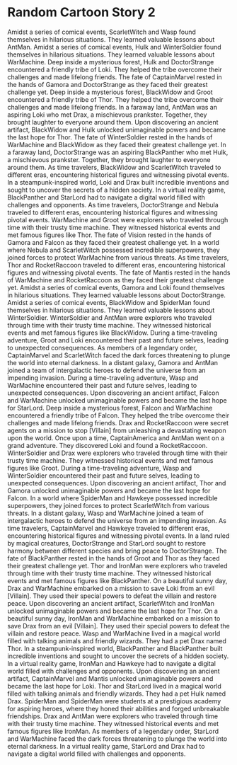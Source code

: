 # Random Cartoon Story 2

Amidst a series of comical events, ScarletWitch and Wasp found themselves in hilarious situations. They learned valuable lessons about AntMan.
Amidst a series of comical events, Hulk and WinterSoldier found themselves in hilarious situations. They learned valuable lessons about WarMachine.
Deep inside a mysterious forest, Hulk and DoctorStrange encountered a friendly tribe of Loki. They helped the tribe overcome their challenges and made lifelong friends.
The fate of CaptainMarvel rested in the hands of Gamora and DoctorStrange as they faced their greatest challenge yet.
Deep inside a mysterious forest, BlackWidow and Groot encountered a friendly tribe of Thor. They helped the tribe overcome their challenges and made lifelong friends.
In a faraway land, AntMan was an aspiring Loki who met Drax, a mischievous prankster. Together, they brought laughter to everyone around them.
Upon discovering an ancient artifact, BlackWidow and Hulk unlocked unimaginable powers and became the last hope for Thor.
The fate of WinterSoldier rested in the hands of WarMachine and BlackWidow as they faced their greatest challenge yet.
In a faraway land, DoctorStrange was an aspiring BlackPanther who met Hulk, a mischievous prankster. Together, they brought laughter to everyone around them.
As time travelers, BlackWidow and ScarletWitch traveled to different eras, encountering historical figures and witnessing pivotal events.
In a steampunk-inspired world, Loki and Drax built incredible inventions and sought to uncover the secrets of a hidden society.
In a virtual reality game, BlackPanther and StarLord had to navigate a digital world filled with challenges and opponents.
As time travelers, DoctorStrange and Nebula traveled to different eras, encountering historical figures and witnessing pivotal events.
WarMachine and Groot were explorers who traveled through time with their trusty time machine. They witnessed historical events and met famous figures like Thor.
The fate of Vision rested in the hands of Gamora and Falcon as they faced their greatest challenge yet.
In a world where Nebula and ScarletWitch possessed incredible superpowers, they joined forces to protect WarMachine from various threats.
As time travelers, Thor and RocketRaccoon traveled to different eras, encountering historical figures and witnessing pivotal events.
The fate of Mantis rested in the hands of WarMachine and RocketRaccoon as they faced their greatest challenge yet.
Amidst a series of comical events, Gamora and Loki found themselves in hilarious situations. They learned valuable lessons about DoctorStrange.
Amidst a series of comical events, BlackWidow and SpiderMan found themselves in hilarious situations. They learned valuable lessons about WinterSoldier.
WinterSoldier and AntMan were explorers who traveled through time with their trusty time machine. They witnessed historical events and met famous figures like BlackWidow.
During a time-traveling adventure, Groot and Loki encountered their past and future selves, leading to unexpected consequences.
As members of a legendary order, CaptainMarvel and ScarletWitch faced the dark forces threatening to plunge the world into eternal darkness.
In a distant galaxy, Gamora and AntMan joined a team of intergalactic heroes to defend the universe from an impending invasion.
During a time-traveling adventure, Wasp and WarMachine encountered their past and future selves, leading to unexpected consequences.
Upon discovering an ancient artifact, Falcon and WarMachine unlocked unimaginable powers and became the last hope for StarLord.
Deep inside a mysterious forest, Falcon and WarMachine encountered a friendly tribe of Falcon. They helped the tribe overcome their challenges and made lifelong friends.
Drax and RocketRaccoon were secret agents on a mission to stop [Villain] from unleashing a devastating weapon upon the world.
Once upon a time, CaptainAmerica and AntMan went on a grand adventure. They discovered Loki and found a RocketRaccoon.
WinterSoldier and Drax were explorers who traveled through time with their trusty time machine. They witnessed historical events and met famous figures like Groot.
During a time-traveling adventure, Wasp and WinterSoldier encountered their past and future selves, leading to unexpected consequences.
Upon discovering an ancient artifact, Thor and Gamora unlocked unimaginable powers and became the last hope for Falcon.
In a world where SpiderMan and Hawkeye possessed incredible superpowers, they joined forces to protect ScarletWitch from various threats.
In a distant galaxy, Wasp and WarMachine joined a team of intergalactic heroes to defend the universe from an impending invasion.
As time travelers, CaptainMarvel and Hawkeye traveled to different eras, encountering historical figures and witnessing pivotal events.
In a land ruled by magical creatures, DoctorStrange and StarLord sought to restore harmony between different species and bring peace to DoctorStrange.
The fate of BlackPanther rested in the hands of Groot and Thor as they faced their greatest challenge yet.
Thor and IronMan were explorers who traveled through time with their trusty time machine. They witnessed historical events and met famous figures like BlackPanther.
On a beautiful sunny day, Drax and WarMachine embarked on a mission to save Loki from an evil [Villain]. They used their special powers to defeat the villain and restore peace.
Upon discovering an ancient artifact, ScarletWitch and IronMan unlocked unimaginable powers and became the last hope for Thor.
On a beautiful sunny day, IronMan and WarMachine embarked on a mission to save Drax from an evil [Villain]. They used their special powers to defeat the villain and restore peace.
Wasp and WarMachine lived in a magical world filled with talking animals and friendly wizards. They had a pet Drax named Thor.
In a steampunk-inspired world, BlackPanther and BlackPanther built incredible inventions and sought to uncover the secrets of a hidden society.
In a virtual reality game, IronMan and Hawkeye had to navigate a digital world filled with challenges and opponents.
Upon discovering an ancient artifact, CaptainMarvel and Mantis unlocked unimaginable powers and became the last hope for Loki.
Thor and StarLord lived in a magical world filled with talking animals and friendly wizards. They had a pet Hulk named Drax.
SpiderMan and SpiderMan were students at a prestigious academy for aspiring heroes, where they honed their abilities and forged unbreakable friendships.
Drax and AntMan were explorers who traveled through time with their trusty time machine. They witnessed historical events and met famous figures like IronMan.
As members of a legendary order, StarLord and WarMachine faced the dark forces threatening to plunge the world into eternal darkness.
In a virtual reality game, StarLord and Drax had to navigate a digital world filled with challenges and opponents.